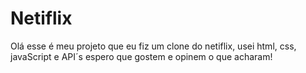# Netiflix
Olá esse é meu projeto que eu fiz um clone do netiflix, usei html, css, javaScript e API´s espero que gostem e opinem o que acharam!
